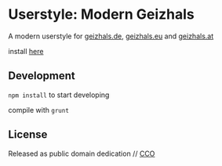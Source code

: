 # Userstyle: Modern Geizhals

A modern userstyle for [geizhals.de](https://geizhals.de/), [geizhals.eu](https://geizhals.eu/) and [geizhals.at](https://geizhals.at/)

install [here](https://userstyles.org/styles/124936/modern-geizhals-wip)


## Development

`npm install` to start developing

compile with `grunt`


## License

Released as public domain dedication // [CCO](https://creativecommons.org/publicdomain/zero/1.0/)
